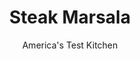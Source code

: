 ---
layout: ../../layouts/MarkdownPostLayout.astro
title: Steak Marsala
author: America's Test Kitchen
pubDate: 2023-03-15
description: "Buttery, sweet, and savory Marsala sauce is perfect when partnered with chicken cutlets. But what about pairing it with steak?"
image_url: https://res.cloudinary.com/hksqkdlah/image/upload/ar_1:1,c_fill,dpr_2.0,f_auto,fl_lossy.progressive.strip_profile,g_faces:auto,q_auto:low,w_344/43357-sfs-steak-marsala-30
tags: ["Main Courses","Beef"]
calories: 2621
protein: 25
carbohydrates: 11
fats: 
fiber: 1
ingredients: ["1 cup, chicken broth","1/2 ounces, dried porcini mushrooms, rinsed","3 tablespoons, Extra-virgin olive oil","12 ounces, cremini mushrooms, trimmed and sliced thin",", Salt and pepper","4 (6-ounce), top sirloin steaks, trimmed","1 , shallot, minced","1 tablespoon, all-purpose flour","3 , garlic cloves, minced","1 teaspoon, minced fresh rosemary","3/4 cup plus 1 tablespoon, sweet Marsala","4 tablespoons, unsalted butter, cut into 4 pieces and chilled","1 tablespoon, minced fresh parsley","2 teaspoons, lemon juice"]
serves: 6
time: "1¼ hours"
instructions: ["Microwave ½ cup broth and porcini mushrooms in covered bowl until steaming, about 1 minute. Let sit until softened, about 5 minutes. Drain porcini mushrooms in fine-mesh strainer lined with coffee filter, reserve liquid, and chop porcini mushrooms fine.","Heat 1 tablespoon oil in 12-inch nonstick skillet over medium-high heat until shimmering. Add cremini mushrooms, ¼ teaspoon salt, and ¼ teaspoon pepper and cook, covered, until mushrooms release their liquid, about 3 minutes. Uncover and continue to cook, stirring occasionally, until liquid has evaporated and mushrooms are well browned, about 8 minutes longer. Transfer to bowl; cover to keep warm.","Pat steaks dry with paper towels and season with salt and pepper. Add 1 tablespoon oil to now-empty skillet and heat over medium heat until just smoking. Add steaks and cook until well browned on first side, about 4 minutes. Flip steaks and cook until well browned on second side and meat registers 125 degrees (for medium-rare), 4 to 6 minutes. Transfer steaks to carving board and tent with aluminum foil.","Heat remaining 1 tablespoon oil in now-empty skillet over medium-high heat until shimmering. Add shallot, flour, garlic, rosemary, porcini mushrooms, ¼ teaspoon salt, and ¼ teaspoon pepper and cook until shallot is beginning to soften, about 1 minute. Stir in ¾ cup Marsala, reserved porcini mushroom soaking liquid, and remaining ½ cup broth. Cook until reduced to 1 cup and slightly thickened, 5 to 7 minutes.","Reduce heat to low and whisk in butter, 1 piece at a time, until emulsified. Stir in parsley, lemon juice, cremini mushrooms, and remaining 1 tablespoon Marsala. Season with salt and pepper to taste. Slice steaks thin and transfer to warm platter. Spoon sauce over steaks and serve."]
nutrition: ["745 mg Potassium","299 mg Phosphorus","54 mg Calcium","2 mg Iron","37 mg Magnesium","604 mg Sodium","4 mg Zinc","30 g Fat","10 mg Niacin (B3)","13 g Monounsaturated","1 g Polyunsaturated","2 mg Vitamin C","107 mg Cholesterol","12 g Saturated","1 g Fiber","2 µg Folic acid","37 µg Folate (food)","2 g Sugars","18 µg Vitamin K","184 g Water","11 g Carbs","41 µg Folate equivalent (total)","25 g Protein","1 mg Vitamin E","1 µg Vitamin B12","68 µg Vitamin A","436 kcal Energy","2621 calories"]
notes: "For a nonalcoholic version of this recipe, substitute an additional ¾ cup of chicken broth for the Marsala in step 4 and omit the 1 tablespoon of Marsala in step 5."
---